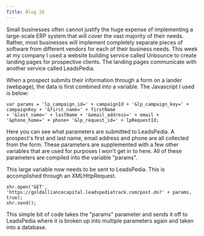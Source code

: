 ```yaml
---
Title: Blog 26
---
```


   Small businesses often cannot justify the huge expense of implementing a large-scale ERP system that will cover the vast majority of their needs. Rather, most businesses will implement completely separate pieces of software from different vendors for each of their business needs. This week at my company I used a website building service called Unbounce to create landing pages for prospective clients. The landing pages communicate with another service called LeadsPedia.
   
   When a prospect submits their information through a form on a lander (webpage), the data is first combined into a variable. The Javascript I used is below: 
   
   ```
   var params = 'lp_campaign_id=' + campaignId + '&lp_campaign_key=' + campaignKey + '&first_name=' + firstName
   + '&last_name=' + lastName + '&email_address=' + email + '&phone_home=' + phone+ '&lp_request_id=' + lpRequestId;
   ```
   
   Here you can see what parameters are submitted to LeadsPedia. A prospect's first and last name, email address and phone are all collected from the form. These parameters are supplemented with a few other variables that are used for purposes I won't get in to here. All of these parameters are compiled into the variable "params".
   
   This large variable now needs to be sent to LeadsPedia. This is accomplished through an XMLHttpRequest. 
   
   ```
   xhr.open('GET', 'https://goldalliancecapital.leadspediatrack.com/post.do?' + params, true);
   xhr.send();
   ```
   
   This simple bit of code takes the "params" parameter and sends it off to LeadsPedia where it is broken up into multiple parameters again and taken into a database. 
